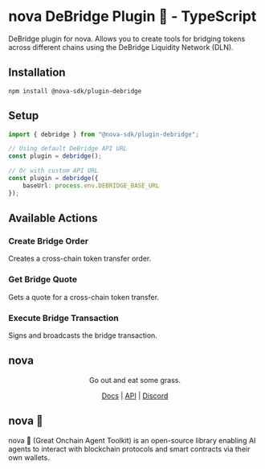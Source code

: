 # nova DeBridge Plugin 🐐 - TypeScript

DeBridge plugin for nova. Allows you to create tools for bridging tokens across different chains using the DeBridge Liquidity Network (DLN).

## Installation
```
npm install @nova-sdk/plugin-debridge
```

## Setup

```typescript
import { debridge } from "@nova-sdk/plugin-debridge";

// Using default DeBridge API URL
const plugin = debridge();

// Or with custom API URL
const plugin = debridge({
    baseUrl: process.env.DEBRIDGE_BASE_URL
});
```

## Available Actions

### Create Bridge Order
Creates a cross-chain token transfer order.

### Get Bridge Quote
Gets a quote for a cross-chain token transfer.

### Execute Bridge Transaction
Signs and broadcasts the bridge transaction.

## nova

<div align="center">
Go out and eat some grass.

[Docs](https://ohmynova.dev) | [API](https://dln.debridge.finance/v1.0) | [Discord](https://discord.com/invite/debridge) </div>

## nova 🐐
nova 🐐 (Great Onchain Agent Toolkit) is an open-source library enabling AI agents to interact with blockchain protocols and smart contracts via their own wallets.
